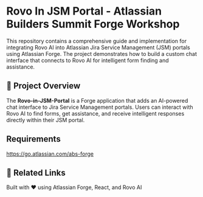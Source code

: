 # Rovo In JSM Portal - Atlassian Builders Summit Forge Workshop

This repository contains a comprehensive guide and implementation for integrating Rovo AI into Atlassian Jira Service Management (JSM) portals using Atlassian Forge. The project demonstrates how to build a custom chat interface that connects to Rovo AI for intelligent form finding and assistance.

## 🚀 Project Overview

The **Rovo-in-JSM-Portal** is a Forge application that adds an AI-powered chat interface to Jira Service Management portals. Users can interact with Rovo AI to find forms, get assistance, and receive intelligent responses directly within their JSM portal.

## Requirements

https://go.atlassian.com/abs-forge

## 🔗 Related Links

Built with ❤️ using Atlassian Forge, React, and Rovo AI
